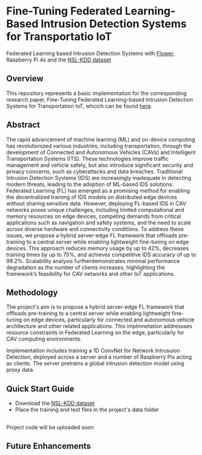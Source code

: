 # Fine-Tuning Federated Learning-Based Intrusion Detection Systems for Transportatio IoT
Federated Learning based Intrusion Detection Systems with [Flower](https://github.com/adap/flower), Raspberry Pi 4s and the [NSL-KDD dataset](https://www.kaggle.com/datasets/hassan06/nslkdd)

## Overview

This repository represents a basic implementation for the corresponding research paper, Fine-Tuning Federated Learning-based Intrusion Detection Systems for Transportation IoT, whcich can be found [here](https://ieeexplore.ieee.org/document/10971473).

## Abstract
The rapid advancement of machine learning (ML) and on-device computing has revolutionized various industries, including transportation, through the development of Connected and Autonomous Vehicles (CAVs) and Intelligent Transportation Systems (ITS). These technologies improve traffic management and vehicle safety, but also introduce significant security and privacy concerns, such as cyberattacks and data breaches. Traditional Intrusion Detection Systems (IDS) are increasingly inadequate in detecting modern threats, leading to the adoption of ML-based IDS solutions. Federated Learning (FL) has emerged as a promising method for enabling the decentralized training of IDS models on distributed edge devices without sharing sensitive data. However, deploying FL-based IDS in CAV networks poses unique challenges, including limited computational and memory resources on edge devices, competing demands from critical applications such as navigation and safety systems, and the need to scale across diverse hardware and connectivity conditions. To address these issues, we propose a hybrid server-edge FL framework that offloads pre-training to a central server while enabling lightweight fine-tuning on edge devices. This approach reduces memory usage by up to 42%, decreases training times by up to 75%, and achieves competitive IDS accuracy of up to 99.2%. Scalability analysis furtherdemonstrates minimal performance degradation as the number of clients increases, highlighting the framework’s feasibility for CAV networks and other IoT applications.


## Methodology
The project's aim is to propose a hybrid server-edge FL framework that offloads pre-training to a central server while enabling lightweight fine-tuning on edge devices, particularly for connected and autonomous vehicle architecture and other related applications. This implmnetation addressses resource constraints in Federated Learning on the edge, particularly for CAV computing environments. 

Implementation includes training a 1D ConvNet for Network Intrusuion Detection, deployed across a server and a number of Raspberry Pis acting as clients. The server pretrains a global intrusion detection model using proxy data.

## Quick Start Guide
- Download the [NSL-KDD dataset](https://www.kaggle.com/datasets/hassan06/nslkdd)
- Place the training and test files in the project's data folder

## 
Project code will be uploaded soon
## Future Enhancements
